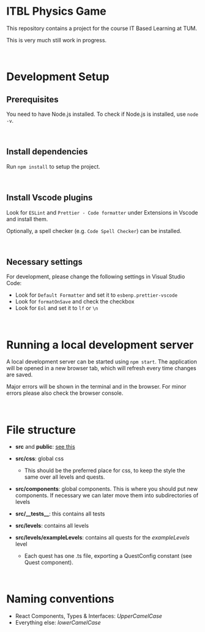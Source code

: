 # ITBL Physics Game

This repository contains a project for the course IT Based Learning at TUM.

This is very much still work in progress.

<br/>

# Development Setup

## Prerequisites

You need to have Node.js installed.
To check if Node.js is installed, use `node -v`.

<br/>

## Install dependencies

Run `npm install` to setup the project.

<br/>

## Install Vscode plugins

Look for `ESLint` and `Prettier - Code formatter` under Extensions in Vscode and install them.

Optionally, a spell checker (e.g. `Code Spell Checker`) can be installed.

<br/>

## Necessary settings

For development, please change the following settings in Visual Studio Code:

-   Look for `Default Formatter` and set it to `esbenp.prettier-vscode`
-   Look for `formatOnSave` and check the checkbox
-   Look for `Eol` and set it to `lf` or `\n`

<br/>

# Running a local development server

A local development server can be started using `npm start`. The application will be opened in a new browser tab, which will refresh every time changes are saved.

Major errors will be shown in the terminal and in the browser. For minor errors please also check the browser console.

<br/>

# File structure

-   **src** and **public**: [see this](https://create-react-app.dev/docs/folder-structure/)

-   **src/css**: global css

    -   This should be the preferred place for css, to keep the style the same over all levels and quests.

-   **src/components**: global components. This is where you should put new components. If necessary we can later move them into subdirectories of levels

-   **src/\_\_tests\_\_**: this contains all tests

-   **src/levels**: contains all levels

-   **src/levels/exampleLevels**: contains all quests for the _exampleLevels_ level

    -   Each quest has one .ts file, exporting a QuestConfig constant (see Quest component).

<br>

# Naming conventions

-   React Components, Types & Interfaces: _UpperCamelCase_
-   Everything else: _lowerCamelCase_
